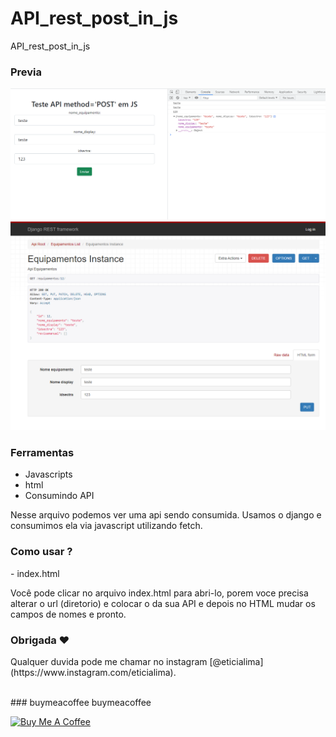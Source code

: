 # API_rest_post_in_js
API_rest_post_in_js

### Previa
 
<img src="git/demo1.png?raw=true"/>
<img src="git/demo2.png?raw=true"/> 

### Ferramentas
* Javascripts
* html
* Consumindo API

<p>Nesse arquivo podemos ver uma api sendo consumida. 
Usamos o django e consumimos ela via javascript utilizando fetch. </p>
 
### Como usar ? 
<p>- index.html </P><p> Você pode clicar no arquivo index.html para abri-lo, porem voce precisa alterar o url (diretorio) e colocar o da sua API e depois no HTML mudar os campos de nomes e pronto.</P> 

### Obrigada ❤️
<p>Qualquer duvida pode me chamar no instagram [@eticialima](https://www.instagram.com/eticialima).</p> 
<br> 
###  buymeacoffee buymeacoffee
 
<a  href="https://www.buymeacoffee.com/leticialima" target="_blank"><img  src="https://cdn.buymeacoffee.com/buttons/default-red.png" alt="Buy Me A Coffee" height="40" width="170" ></a>
</p><br> 
 

